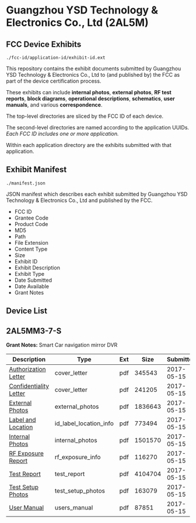 # Guangzhou YSD Technology & Electronics Co., Ltd (2AL5M)
## FCC Device Exhibits

```
./fcc-id/application-id/exhibit-id.ext
```

This repository contains the exhibit documents submitted by Guangzhou YSD Technology & Electronics Co., Ltd to (and published by) the FCC as part of the device certification process.

These exhibits can include **internal photos**, **external photos**, **RF test reports**, **block diagrams**, **operational descriptions**, **schematics**, **user manuals**, and various **correspondence**.

The top-level directories are sliced by the FCC ID of each device.

The second-level directories are named according to the application UUIDs. *Each FCC ID includes one or more application.*

Within each application directory are the exhibits submitted with that application. 

## Exhibit Manifest

```
./manifest.json
```

JSON manifest which describes each exhibit submitted by Guangzhou YSD Technology & Electronics Co., Ltd and published by the FCC.

- FCC ID
- Grantee Code
- Product Code
- MD5
- Path
- File Extension
- Content Type
- Size
- Exhibit ID
- Exhibit Description
- Exhibit Type
- Date Submitted
- Date Available
- Grant Notes

## Device List
## 2AL5MM3-7-S
**Grant Notes:** Smart Car navigation mirror DVR

| Description | Type | Ext | Size | Submitted | Available |
| ----------- | ---- | --- | ---- | --------- | --------- |
| [Authorization Letter](2AL5MM3-7-S/304524eaaa825f4bd2adc627a8a7b878/3391302.pdf) | cover_letter | pdf | 345543 | 2017-05-15 | 2017-05-15 |
| [Confidentiality Letter](2AL5MM3-7-S/304524eaaa825f4bd2adc627a8a7b878/3391303.pdf) | cover_letter | pdf | 241205 | 2017-05-15 | 2017-05-15 |
| [External Photos](2AL5MM3-7-S/304524eaaa825f4bd2adc627a8a7b878/3391298.pdf) | external_photos | pdf | 1836643 | 2017-05-15 | 2017-05-15 |
| [Label and Location](2AL5MM3-7-S/304524eaaa825f4bd2adc627a8a7b878/3391304.pdf) | id_label_location_info | pdf | 773494 | 2017-05-15 | 2017-05-15 |
| [Internal Photos](2AL5MM3-7-S/304524eaaa825f4bd2adc627a8a7b878/3391299.pdf) | internal_photos | pdf | 1501570 | 2017-05-15 | 2017-05-15 |
| [RF Exposure Report](2AL5MM3-7-S/304524eaaa825f4bd2adc627a8a7b878/3391306.pdf) | rf_exposure_info | pdf | 116270 | 2017-05-15 | 2017-05-15 |
| [Test Report](2AL5MM3-7-S/304524eaaa825f4bd2adc627a8a7b878/3391305.pdf) | test_report | pdf | 4104704 | 2017-05-15 | 2017-05-15 |
| [Test Setup Photos](2AL5MM3-7-S/304524eaaa825f4bd2adc627a8a7b878/3391300.pdf) | test_setup_photos | pdf | 163079 | 2017-05-15 | 2017-05-15 |
| [User Manual](2AL5MM3-7-S/304524eaaa825f4bd2adc627a8a7b878/3391301.pdf) | users_manual | pdf | 87851 | 2017-05-15 | 2017-05-15 |
